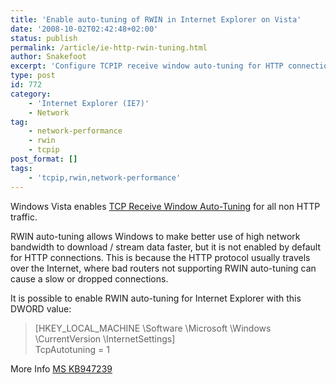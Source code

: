 ```yaml
---
title: 'Enable auto-tuning of RWIN in Internet Explorer on Vista'
date: '2008-10-02T02:42:48+02:00'
status: publish
permalink: /article/ie-http-rwin-tuning.html
author: Snakefoot
excerpt: 'Configure TCPIP receive window auto-tuning for HTTP connections for faster download.'
type: post
id: 772
category:
    - 'Internet Explorer (IE7)'
    - Network
tag:
    - network-performance
    - rwin
    - tcpip
post_format: []
tags:
    - 'tcpip,rwin,network-performance'
---
```

Windows Vista enables [TCP Receive Window Auto-Tuning](/article/vista-tcpip-auto-rwin.html) for all non HTTP traffic.  
  
 RWIN auto-tuning allows Windows to make better use of high network bandwidth to download / stream data faster, but it is not enabled by default for HTTP connections. This is because the HTTP protocol usually travels over the Internet, where bad routers not supporting RWIN auto-tuning can cause a slow or dropped connections.  
  
 It is possible to enable RWIN auto-tuning for Internet Explorer with this DWORD value:

> \[HKEY\_LOCAL\_MACHINE \\Software \\Microsoft \\Windows \\CurrentVersion \\InternetSettings\]  
>  TcpAutotuning = 1

 More Info [MS KB947239](http://support.microsoft.com/kb/947239 "Description of the Receive Window Auto-Tuning feature for HTTP traffic on Windows Vista-based computers")